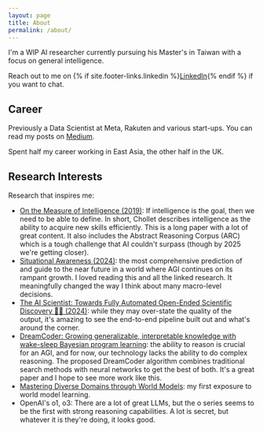 ```yaml
---
layout: page
title: About
permalink: /about/
---
```


I'm a WIP AI researcher currently pursuing his Master's in Taiwan with a focus on general intelligence.

Reach out to me on {% if site.footer-links.linkedin %}<a href="https://www.linkedin.com/in/{{ site.footer-links.linkedin }}" target="_blank">LinkedIn</a>{% endif %} if you want to chat.

## Career

Previously a Data Scientist at Meta, Rakuten and various start-ups. You can read my posts on [Medium](https://medium.com/@jyesr).

Spent half my career working in East Asia, the other half in the UK.

## Research Interests

Research that inspires me:
- [On the Measure of Intelligence (2019)](https://arxiv.org/abs/1911.01547): If intelligence is the goal, then we need to be able to define. In short, Chollet describes intelligence as the ability to acquire new skills efficiently. This is a long paper with a lot of great content. It also includes the Abstract Reasoning Corpus (ARC) which is a tough challenge that AI couldn't surpass (though by 2025 we're getting closer).
- [Situational Awareness (2024)](https://situational-awareness.ai/): the most comprehensive prediction of and guide to the near future in a world where AGI continues on its rampant growth. I loved reading this and all the linked research. It meaningfully changed the way I think about many macro-level decisions.
- [The AI Scientist: Towards Fully Automated Open-Ended Scientific Discovery 🧑‍🔬 (2024)](https://github.com/SakanaAI/AI-Scientist): while they may over-state the quality of the output, it's amazing to see the end-to-end pipeline built out and what's around the corner.
- [DreamCoder: Growing generalizable, interpretable knowledge with wake-sleep Bayesian program learning](https://arxiv.org/abs/2006.08381): the ability to reason is crucial for an AGI, and for now, our technology lacks the ability to do complex reasoning. The proposed DreamCoder algorithm combines traditional search methods with neural networks to get the best of both. It's a great paper and I hope to see more work like this.
- [Mastering Diverse Domains through World Models](https://danijar.com/project/dreamerv3/): my first exposure to world model learning.
- OpenAI's o1, o3: There are a lot of great LLMs, but the o series seems to be the first with strong reasoning capabilities. A lot is secret, but whatever it is they're doing, it looks good.